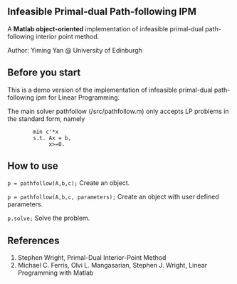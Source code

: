 Infeasible Primal-dual Path-following IPM
--------
A **Matlab object-oriented** implementation of infeasible primal-dual path-following interior point method.

Author: Yiming Yan @ University of Edinburgh


Before you start
---------------------------------------------------------------------------
This is a demo version of the implementation
of infeasible primal-dual path-following ipm for Linear Programming.

The main solver pathfollow (/src/pathfollow.m) only accepts LP problems 
in the standard form, namely
```
        min c'*x 
        s.t. Ax = b, 
             x>=0.        
```

How to use
--------
```p = pathfollow(A,b,c);```             Create an object.

```p = pathfollow(A,b,c, parameters);``` Create an object with user defined parameters.

```p.solve;```                           Solve the problem.


References
---------------------------------------------------------------------------
1. Stephen Wright, Primal-Dual Interior-Point Method
2. Michael C. Ferris, Olvi L. Mangasarian, Stephen J. Wright, Linear Programming with Matlab




